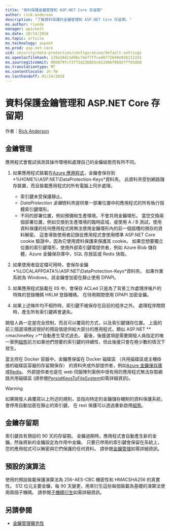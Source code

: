 ```yaml
---
title: "資料保護金鑰管理和 ASP.NET Core 存留期"
author: rick-anderson
description: "了解資料保護的金鑰管理和 ASP.NET Core 存留期。"
ms.author: riande
manager: wpickett
ms.date: 10/14/2016
ms.topic: article
ms.technology: aspnet
ms.prod: asp.net-core
uid: security/data-protection/configuration/default-settings
ms.openlocfilehash: 139a18411d96c7def7ffced0772649e92b1122d1
ms.sourcegitcommit: 060879fcf3f73d2366b5c811986f8695fff65db8
ms.translationtype: MT
ms.contentlocale: zh-TW
ms.lasthandoff: 01/24/2018
---
```

# <a name="data-protection-key-management-and-lifetime-in-aspnet-core"></a>資料保護金鑰管理和 ASP.NET Core 存留期

作者：[Rick Anderson](https://twitter.com/RickAndMSFT)

## <a name="key-management"></a>金鑰管理

應用程式會嘗試偵測其操作環境和處理自己的金鑰組態而有所不同。

1. 如果應用程式裝載在[Azure 應用程式](https://azure.microsoft.com/services/app-service/)，金鑰會保存到*%HOME%\ASP.NET\DataProtection-Keys*資料夾。 此資料夾受到網路儲存裝置，而且裝載應用程式的所有電腦上同步處理。
   * 索引鍵未受保護靜止。
   * *DataProtection 金鑰*資料夾提供單一部署位置中的應用程式的所有執行個體索引鍵環形。
   * 不同的部署位置，例如預備和生產環境，不會共用金鑰環形。 當您交換兩個部署位置，例如交換到生產環境的臨時區域，或使用 A / B 測試，使用資料保護的任何應用程式將無法使用金鑰環形內的前一個插槽的預存的資料解密。 這會導致使用者記錄從應用程式會使用標準 ASP.NET Core cookie 驗證中，因為它使用資料保護來保護其 cookie。 如果您想要獨立位置的索引鍵環形，使用外部索引鍵環提供者，例如 Azure Blob 儲存體，Azure 金鑰保存庫中，SQL 存放區或 Redis 快取。

1. 如果使用者設定檔可用時，會保存金鑰*%LOCALAPPDATA%\ASP.NET\DataProtection-Keys*資料夾。 如果作業系統為 Windows，該金鑰會加密在靜止使用 DPAPI。

1. 如果應用程式裝載在 IIS 中，會保存 ACLed 只是為了背景工作處理序帳戶的特殊的登錄機碼 HKLM 登錄機碼。 在待用期間使用 DPAPI 加密金鑰。

1. 如果上述條件均不相符時，索引鍵不被保存在目前的程序之外。 處理程序關閉時，產生所有索引鍵將會遺失。

開發人員一定是完全控制，而且可以覆寫的方式，以及索引鍵儲存位置。 上面的前三個選項應該很好的預設值提供給大部分的應用程式，類似 ASP.NET  **\<machineKey >**自動產生常式過去。 最後，後援選項是需要開發人員指定的唯一案例[組態](xref:security/data-protection/configuration/overview)前方如果他們想要的索引鍵的持續性，但此後援只會在極少數的情況下發生。

當主控在 Docker 容器中，金鑰應保留在 Docker 磁碟區 （共用磁碟區或主機掛接的磁碟區容器的存留期保存） 的資料夾或外部提供者，例如[Azure 金鑰保存庫](https://azure.microsoft.com/services/key-vault/)或[Redis](https://redis.io/)。 外部提供者也是在 web 伺服陣列案例中很有用的應用程式無法存取網路共用磁碟區 (請參閱[PersistKeysToFileSystem](xref:security/data-protection/configuration/overview#persistkeystofilesystem)如需詳細資訊)。

> [!WARNING]
> 如果開發人員覆寫以上所述的規則，並指向特定的金鑰儲存機制的資料保護系統，會停用自動加密在靜止的索引鍵。 在 rest 保護可以透過重新啟用[組態](xref:security/data-protection/configuration/overview)。

## <a name="key-lifetime"></a>金鑰存留期

索引鍵具有預設的 90 天的存留期。 金鑰過期時，應用程式會自動產生新的金鑰，然後將新的金鑰設定為作用中金鑰。 只要已停用的索引鍵會保留在系統上，您的應用程式可以解密與它們保護的任何資料。 請參閱[金鑰管理](xref:security/data-protection/implementation/key-management#key-expiration-and-rolling)如需詳細資訊。

## <a name="default-algorithms"></a>預設的演算法

使用的預設裝載保護演算法為 256-AES-CBC 機密性和 HMACSHA256 的真實性。 512 位元主要金鑰，每 90 天變更，用來衍生這些每個裝載為基礎的演算法使用兩個子機碼。 請參閱[子機碼衍生](xref:security/data-protection/implementation/subkeyderivation#additional-authenticated-data-and-subkey-derivation)如需詳細資訊。

## <a name="see-also"></a>另請參閱

* [金鑰管理擴充性](xref:security/data-protection/extensibility/key-management)
